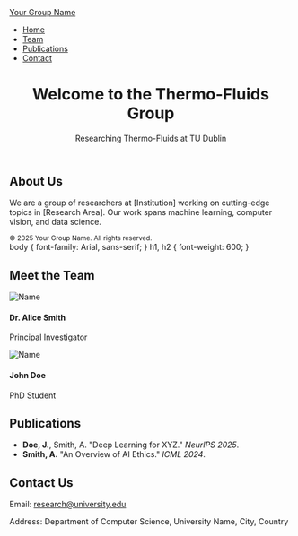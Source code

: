 
<!DOCTYPE html>
<html lang="en">
<head>
  <meta charset="UTF-8" />
  <meta name="viewport" content="width=device-width, initial-scale=1.0"/>
  <title>Your Research Group</title>
  <link href="style.css" rel="stylesheet"/>
  <link href="https://cdn.jsdelivr.net/npm/bootstrap@5.3.0/dist/css/bootstrap.min.css" rel="stylesheet">
</head>
<body>
  <nav class="navbar navbar-expand-lg navbar-light bg-light">
    <div class="container">
      <a class="navbar-brand" href="#">Your Group Name</a>
      <div>
        <ul class="navbar-nav">
          <li class="nav-item"><a class="nav-link" href="index.html">Home</a></li>
          <li class="nav-item"><a class="nav-link" href="team.html">Team</a></li>
          <li class="nav-item"><a class="nav-link" href="publications.html">Publications</a></li>
          <li class="nav-item"><a class="nav-link" href="contact.html">Contact</a></li>
        </ul>
      </div>
    </div>
  </nav>

  <header class="bg-primary text-white text-center py-5">
    <div class="container">
      <h1>Welcome to the Thermo-Fluids Group</h1>
      <p class="lead">Researching Thermo-Fluids at TU Dublin</p>
    </div>
  </header>

  <section class="container my-5">
    <h2>About Us</h2>
    <p>We are a group of researchers at [Institution] working on cutting-edge topics in [Research Area]. Our work spans machine learning, computer vision, and data science.</p>
  </section>

  <footer class="bg-light py-3 text-center">
    <small>&copy; 2025 Your Group Name. All rights reserved.</small>
  </footer>
</body>
</html>
body {
  font-family: Arial, sans-serif;
}
h1, h2 {
  font-weight: 600;
}
<!DOCTYPE html>
<html lang="en">
<head>
  <meta charset="UTF-8" />
  <meta name="viewport" content="width=device-width, initial-scale=1.0"/>
  <title>Our Team</title>
  <link href="style.css" rel="stylesheet"/>
  <link href="https://cdn.jsdelivr.net/npm/bootstrap@5.3.0/dist/css/bootstrap.min.css" rel="stylesheet">
</head>
<body>
  <div class="container my-5">
    <h2>Meet the Team</h2>
    <div class="row">
      <div class="col-md-4">
        <img src="assets/images/person1.jpg" class="img-fluid rounded-circle" alt="Name">
        <h4>Dr. Alice Smith</h4>
        <p>Principal Investigator</p>
      </div>
      <div class="col-md-4">
        <img src="assets/images/person2.jpg" class="img-fluid rounded-circle" alt="Name">
        <h4>John Doe</h4>
        <p>PhD Student</p>
      </div>
      <!-- Add more members as needed -->
    </div>
  </div>
</body>
</html>
<!DOCTYPE html>
<html lang="en">
<head>
  <meta charset="UTF-8" />
  <meta name="viewport" content="width=device-width, initial-scale=1.0"/>
  <title>Publications</title>
  <link href="style.css" rel="stylesheet"/>
  <link href="https://cdn.jsdelivr.net/npm/bootstrap@5.3.0/dist/css/bootstrap.min.css" rel="stylesheet">
</head>
<body>
  <div class="container my-5">
    <h2>Publications</h2>
    <ul>
      <li><strong>Doe, J.</strong>, Smith, A. "Deep Learning for XYZ." <em>NeurIPS 2025</em>.</li>
      <li><strong>Smith, A.</strong> "An Overview of AI Ethics." <em>ICML 2024</em>.</li>
      <!-- Add more -->
    </ul>
  </div>
</body>
</html>
<!DOCTYPE html>
<html lang="en">
<head>
  <meta charset="UTF-8" />
  <meta name="viewport" content="width=device-width, initial-scale=1.0"/>
  <title>Contact</title>
  <link href="style.css" rel="stylesheet"/>
  <link href="https://cdn.jsdelivr.net/npm/bootstrap@5.3.0/dist/css/bootstrap.min.css" rel="stylesheet">
</head>
<body>
  <div class="container my-5">
    <h2>Contact Us</h2>
    <p>Email: <a href="mailto:research@university.edu">research@university.edu</a></p>
    <p>Address: Department of Computer Science, University Name, City, Country</p>
  </div>
</body>
</html>
